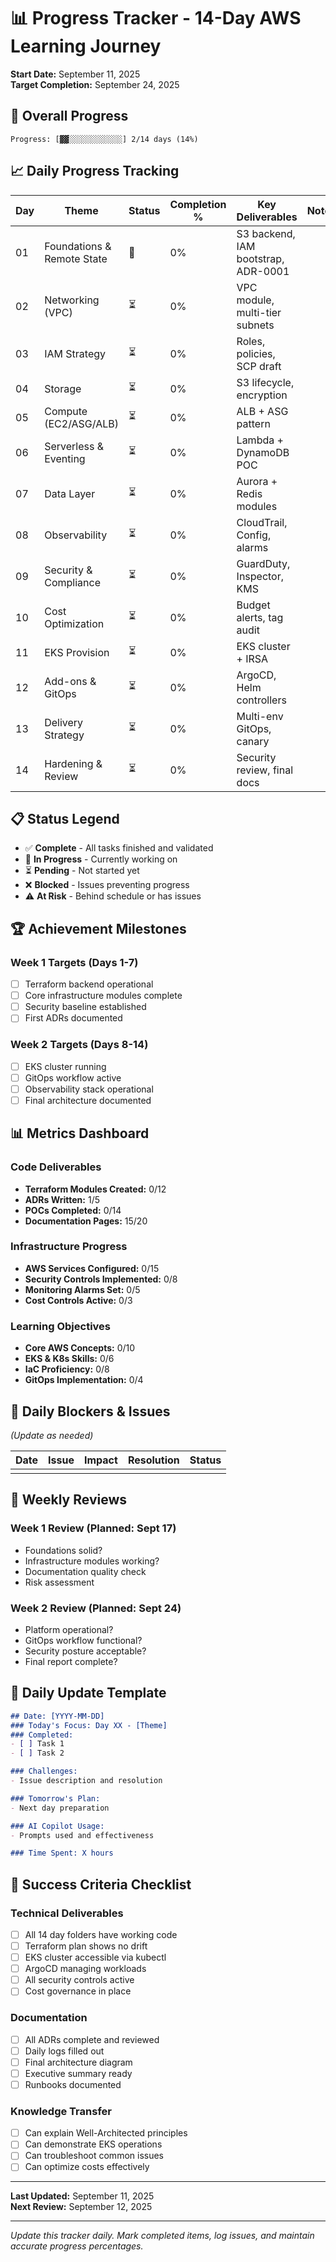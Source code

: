 # 📊 Progress Tracker - 14-Day AWS Learning Journey

**Start Date:** September 11, 2025  
**Target Completion:** September 24, 2025

## 🎯 Overall Progress
```
Progress: [▓▓░░░░░░░░░░░░] 2/14 days (14%)
```

## 📈 Daily Progress Tracking

| Day | Theme | Status | Completion % | Key Deliverables | Notes |
|-----|-------|--------|--------------|------------------|-------|
| 01 | Foundations & Remote State | 🔄 | 0% | S3 backend, IAM bootstrap, ADR-0001 | |
| 02 | Networking (VPC) | ⏳ | 0% | VPC module, multi-tier subnets | |
| 03 | IAM Strategy | ⏳ | 0% | Roles, policies, SCP draft | |
| 04 | Storage | ⏳ | 0% | S3 lifecycle, encryption | |
| 05 | Compute (EC2/ASG/ALB) | ⏳ | 0% | ALB + ASG pattern | |
| 06 | Serverless & Eventing | ⏳ | 0% | Lambda + DynamoDB POC | |
| 07 | Data Layer | ⏳ | 0% | Aurora + Redis modules | |
| 08 | Observability | ⏳ | 0% | CloudTrail, Config, alarms | |
| 09 | Security & Compliance | ⏳ | 0% | GuardDuty, Inspector, KMS | |
| 10 | Cost Optimization | ⏳ | 0% | Budget alerts, tag audit | |
| 11 | EKS Provision | ⏳ | 0% | EKS cluster + IRSA | |
| 12 | Add-ons & GitOps | ⏳ | 0% | ArgoCD, Helm controllers | |
| 13 | Delivery Strategy | ⏳ | 0% | Multi-env GitOps, canary | |
| 14 | Hardening & Review | ⏳ | 0% | Security review, final docs | |

## 📋 Status Legend
- ✅ **Complete** - All tasks finished and validated
- 🔄 **In Progress** - Currently working on
- ⏳ **Pending** - Not started yet
- ❌ **Blocked** - Issues preventing progress
- ⚠️ **At Risk** - Behind schedule or has issues

## 🏆 Achievement Milestones

### Week 1 Targets (Days 1-7)
- [ ] Terraform backend operational
- [ ] Core infrastructure modules complete
- [ ] Security baseline established
- [ ] First ADRs documented

### Week 2 Targets (Days 8-14)
- [ ] EKS cluster running
- [ ] GitOps workflow active
- [ ] Observability stack operational
- [ ] Final architecture documented

## 📊 Metrics Dashboard

### Code Deliverables
- **Terraform Modules Created:** 0/12
- **ADRs Written:** 1/5
- **POCs Completed:** 0/14
- **Documentation Pages:** 15/20

### Infrastructure Progress
- **AWS Services Configured:** 0/15
- **Security Controls Implemented:** 0/8
- **Monitoring Alarms Set:** 0/5
- **Cost Controls Active:** 0/3

### Learning Objectives
- **Core AWS Concepts:** 0/10
- **EKS & K8s Skills:** 0/6
- **IaC Proficiency:** 0/8
- **GitOps Implementation:** 0/4

## 🚨 Daily Blockers & Issues
*(Update as needed)*

| Date | Issue | Impact | Resolution | Status |
|------|-------|--------|------------|--------|
| | | | | |

## 🎯 Weekly Reviews

### Week 1 Review (Planned: Sept 17)
- Foundations solid?
- Infrastructure modules working?
- Documentation quality check
- Risk assessment

### Week 2 Review (Planned: Sept 24)
- Platform operational?
- GitOps workflow functional?
- Security posture acceptable?
- Final report complete?

## 📝 Daily Update Template

```markdown
## Date: [YYYY-MM-DD]
### Today's Focus: Day XX - [Theme]
### Completed:
- [ ] Task 1
- [ ] Task 2

### Challenges:
- Issue description and resolution

### Tomorrow's Plan:
- Next day preparation

### AI Copilot Usage:
- Prompts used and effectiveness

### Time Spent: X hours
```

## 🏁 Success Criteria Checklist

### Technical Deliverables
- [ ] All 14 day folders have working code
- [ ] Terraform plan shows no drift
- [ ] EKS cluster accessible via kubectl
- [ ] ArgoCD managing workloads
- [ ] All security controls active
- [ ] Cost governance in place

### Documentation
- [ ] All ADRs complete and reviewed
- [ ] Daily logs filled out
- [ ] Final architecture diagram
- [ ] Executive summary ready
- [ ] Runbooks documented

### Knowledge Transfer
- [ ] Can explain Well-Architected principles
- [ ] Can demonstrate EKS operations
- [ ] Can troubleshoot common issues
- [ ] Can optimize costs effectively

---

**Last Updated:** September 11, 2025  
**Next Review:** September 12, 2025

---

*Update this tracker daily. Mark completed items, log issues, and maintain accurate progress percentages.*

